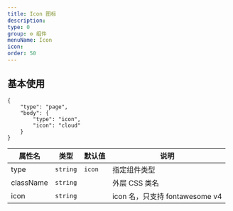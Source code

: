 ```yaml
---
title: Icon 图标
description:
type: 0
group: ⚙ 组件
menuName: Icon
icon:
order: 50
---
```


## 基本使用

```schema
{
    "type": "page",
    "body": {
        "type": "icon",
        "icon": "cloud"
    }
}
```

| 属性名    | 类型     | 默认值 | 说明                           |
| --------- | -------- | ------ | ------------------------------ |
| type      | `string` | `icon` | 指定组件类型                   |
| className | `string` |        | 外层 CSS 类名                  |
| icon      | `string` |        | icon 名，只支持 fontawesome v4 |
